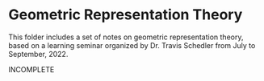 # Geometric Representation Theory

This folder includes a set of notes on geometric representation theory, based on a learning seminar organized by Dr. Travis Schedler from July to September, 2022.


INCOMPLETE
